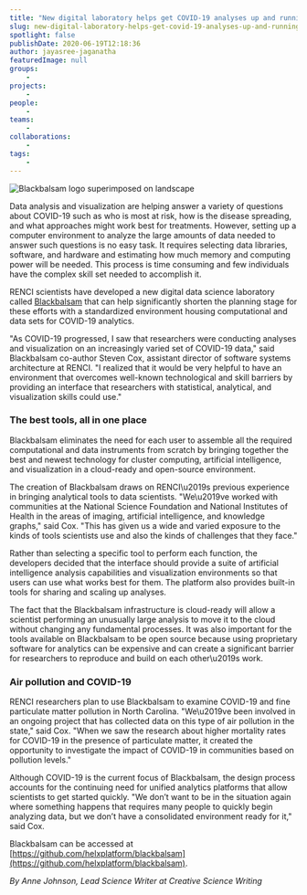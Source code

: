 ```yaml
---
title: "New digital laboratory helps get COVID-19 analyses up and running quickly"
slug: new-digital-laboratory-helps-get-covid-19-analyses-up-and-running-quickly
spotlight: false
publishDate: 2020-06-19T12:18:36
author: jayasree-jaganatha
featuredImage: null
groups:
    - 
projects:
    - 
people:
    - 
teams: 
    - 
collaborations:
    - 
tags:
    - 
---
```


![Blackbalsam logo superimposed on landscape](https://renci.org/wp-content/uploads/2020/06/BB-Blog-04-1024x512.png)

Data analysis and visualization are helping answer a variety of questions about COVID-19 such as who is most at risk, how is the disease spreading, and what approaches might work best for treatments. However, setting up a computer environment to analyze the large amounts of data needed to answer such questions is no easy task. It requires selecting data libraries, software, and hardware and estimating how much memory and computing power will be needed. This process is time consuming and few individuals have the complex skill set needed to accomplish it.

RENCI scientists have developed a new digital data science laboratory called [Blackbalsam](https://github.com/stevencox/blackbalsam) that can help significantly shorten the planning stage for these efforts with a standardized environment housing computational and data sets for COVID-19 analytics.  

"As COVID-19 progressed, I saw that researchers were conducting analyses and visualization on an increasingly varied set of COVID-19 data," said Blackbalsam co-author Steven Cox, assistant director of software systems architecture at RENCI. "I realized that it would be very helpful to have an environment that overcomes well-known technological and skill barriers by providing an interface that researchers with statistical, analytical, and visualization skills could use."

### The best tools, all in one place

Blackbalsam eliminates the need for each user to assemble all the required computational and data instruments from scratch by bringing together the best and newest technology for cluster computing, artificial intelligence, and visualization in a cloud-ready and open-source environment.

The creation of Blackbalsam draws on RENCI\u2019s previous experience in bringing analytical tools to data scientists. "We\u2019ve worked with communities at the National Science Foundation and National Institutes of Health in the areas of imaging, artificial intelligence, and knowledge graphs," said Cox. "This has given us a wide and varied exposure to the kinds of tools scientists use and also the kinds of challenges that they face."

Rather than selecting a specific tool to perform each function, the developers decided that the interface should provide a suite of artificial intelligence analysis capabilities and visualization environments so that users can use what works best for them. The platform also provides built-in tools for sharing and scaling up analyses.

The fact that the Blackbalsam infrastructure is cloud-ready will allow a scientist performing an unusually large analysis to move it to the cloud without changing any fundamental processes. It was also important for the tools available on Blackbalsam to be open source because using proprietary software for analytics can be expensive and can create a significant barrier for researchers to reproduce and build on each other\u2019s work.

### Air pollution and COVID-19

RENCI researchers plan to use Blackbalsam to examine COVID-19 and fine particulate matter pollution in North Carolina. "We\u2019ve been involved in an ongoing project that has collected data on this type of air pollution in the state," said Cox. "When we saw the research about higher mortality rates for COVID-19 in the presence of particulate matter, it created the opportunity to investigate the impact of COVID-19 in communities based on pollution levels."

Although COVID-19 is the current focus of Blackbalsam, the design process accounts for the continuing need for unified analytics platforms that allow scientists to get started quickly. "We don’t want to be in the situation again where something happens that requires many people to quickly begin analyzing data, but we don’t have a consolidated environment ready for it," said Cox.

Blackbalsam can be accessed at [https://github.com/helxplatform/blackbalsam](https://github.com/helxplatform/blackbalsam).

_By Anne Johnson, Lead Science Writer at Creative Science Writing_